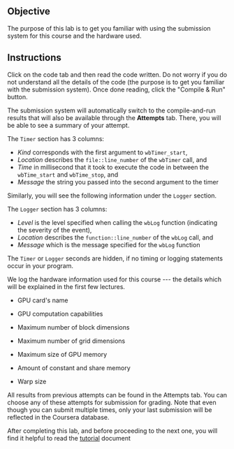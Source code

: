 
## Objective

The purpose of this lab is to get you familiar with using the submission system for this course and the hardware used.

## Instructions

Click on the code tab and then read the code written.
Do not worry if you do not understand all the details of the code (the purpose is to get you familiar with the submission system).
Once done reading, click the "Compile & Run" button.

The submission system will automatically switch to the compile-and-run results that will also be available through the **Attempts** tab.
There, you will be able to see a summary of your attempt.

The `Timer` section has 3 columns:

* *Kind* corresponds with the first argument to `wbTimer_start`,
* *Location* describes the `file::line_number` of the `wbTimer` call, and
* *Time* in millisecond that it took to execute the code in between the `wbTime_start` and `wbTime_stop`, and
* *Message* the string you passed into the second argument to the timer

Similarly, you will see the following information under the `Logger` section.

The `Logger` section has 3 columns:

* *Level* is the level specified when calling the `wbLog` function (indicating the severity of the event),
* *Location* describes the `function::line_number` of the `wbLog` call, and
* *Message* which is the message specified for the `wbLog` function

The `Timer` or `Logger` seconds are hidden, if no timing or logging statements occur in your program.

We log the hardware information used for this course --- the details which will be explained in the first few lectures.

* GPU card's name

* GPU computation capabilities

* Maximum number of block dimensions

* Maximum number of grid dimensions

* Maximum size of GPU memory

* Amount of constant and share memory

* Warp size

All results from previous attempts can be found in the Attempts tab.
You can choose any of these attempts for submission for grading.
Note that even though you can submit multiple times, only your last submission will be reflected in the Coursera database.

After completing this lab, and before proceeding to the next one, you will find it helpful to read the [tutorial](/help) document

